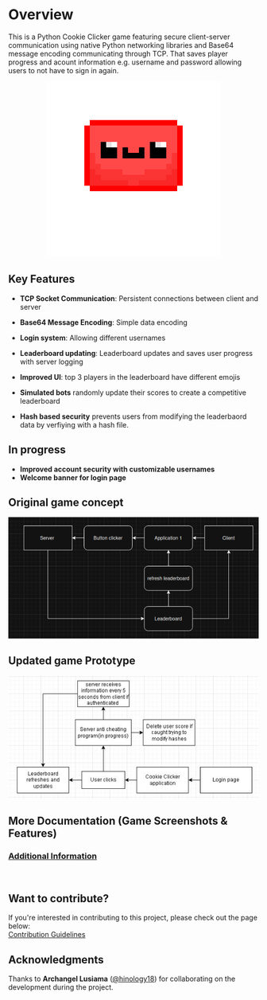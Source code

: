 # Overview
This is a Python Cookie Clicker game featuring secure client-server communication using native Python networking libraries and Base64 message encoding communicating through TCP. That saves player progress and acount information e.g. username and password allowing users to not have to sign in again.
<p align="center">
  <img src="images/BlobAnimations/largerJeff.png" alt="Blob" />
</p>

## Key Features

- **TCP Socket Communication**: Persistent connections between client and server

- **Base64 Message Encoding**: Simple data encoding

- **Login system**: Allowing different usernames 

- **Leaderboard updating**: Leaderboard updates and saves user progress with server logging

- **Improved UI**: top 3 players in the leaderboard have different emojis

- **Simulated bots** randomly update their scores to create a competitive leaderboard

- **Hash based security** prevents users from modifying the leaderbaord data by verfiying with a hash file.  
## In progress

- **Improved account security with customizable usernames**
- **Welcome banner for login page**

## Original game concept
<p align="center">
  <img src="images/Diagrams/Concept.png" alt="Original game concept" />
</p>

## Updated game Prototype
<p align="center">
  <img src="images/Diagrams/NewConcept.JPG" alt="Updated game prototype" />
</p>

## More Documentation (Game Screenshots & Features)

### [Additional Information](AdditionalInfo.md)
<br>

## Want to contribute?
If you're interested in contributing to this project, please check out the page below:  
[Contribution Guidelines](CONTRIBUTING.md)

## Acknowledgments

Thanks to **Archangel Lusiama** ([@hinology18](https://github.com/hinology18)) for collaborating on the development during the project.

